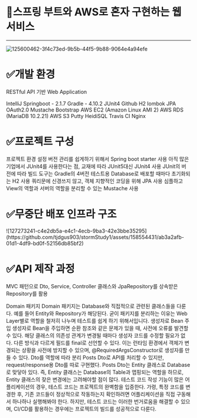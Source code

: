 <h1>📖스프링 부트와 AWS로 혼자 구현하는 웹서비스</h1>

<hr>

![125600462-3f4c73ed-9b5b-44f5-9b88-9064e4a94efe](https://github.com/tjdgus903/stormStudy1/assets/158554431/6e183e39-1e9b-42d9-ade9-f24f169f6fc4)


<h1>✅개발 환경</h1>

RESTful API 기반 Web Application

IntelliJ
Springboot - 2.1.7
Gradle - 4.10.2
JUnit4
Github
H2
lombok
JPA
OAuth2.0
Mustache
Bootstrap
AWS EC2 (Amazon Linux AMI 2)
AWS RDS (MariaDB 10.2.21)
AWS S3
Putty
HeidiSQL
Travis CI
Nginx


<h1>✅프로젝트 구성</h1>
프로젝트 환경 설정
버전 관리를 쉽게하기 위해서 Spring boot starter 사용
아직 많은 기업에서 JUnit4를 사용한다는 점, 교재에 따라 JUnit5대신 JUnit4 사용
JUnit의 버전에 따라 빌드 도구는 Gradle의 4버전
테스트용 Database로 배포할 때마다 초기화되는 H2 사용
쿼리문에 신경쓰지 않고, 객체 지향적인 코딩을 위해 JPA 사용
심플하고 View의 역할과 서버의 역할을 분리할 수 있는 Mustache 사용

<h1>✅무중단 배포 인프라 구조</h1>
![127273241-c4e2db5a-e4c1-4ecb-9ba3-42e3bbe35295](https://github.com/tjdgus903/stormStudy1/assets/158554431/ab3a2afb-01d1-4df9-bd0f-52156db85bf2)


<h1>✅API 제작 과정</h1>

MVC 패턴으로 Dto, Service, Controller 클래스와 JpaRepository를 상속받은 Repository를 활용

Domain 패키지
Domain 패키지는 Database와 직접적으로 관련된 클래스들을 다룬다. 예를 들어 Entity와 Repository가 해당된다.
굳이 패키지를 분리하는 이유는 Web Layer별로 역할을 철저히 나누며 테스트를 쉽게 하기 위해서입니다.
생성자로 Bean 주입
생성자로 Bean을 주입하면 순환 참조와 같은 문제가 있을 때, 사전에 오류를 발견할 수 있다.
해당 클래스의 의존성 관계가 변경될 때마다 생성자 코드를 수정할 필요가 없다.
다른 방식과 다르게 필드를 final로 선언할 수 있다. 이는 런타임 환경에서 객체가 변경되는 상황을 사전에 방지할 수 있으며, @RequiredArgsConstructor로 생성자를 만들 수 있다.
Dto를 역할에 따라 분리
Posts Dto로 API를 처리할 수 있지만, request/response용 Dto를 따로 구현했다.
Posts Dto는 Entity 클래스로 Database로 맞닿아 있다. 즉, Entity 클래스는 Database의 Table과 맵핑되는 역할을 하므로, Entity 클래스의 잦은 변경에는 고려해야할 점이 많다.
테스트 코드 작성
기능이 많은 어플리케이션의 경우, 테스트 코드는 프로젝트의 완벽함을 입증한다.
가령, 특정 코드를 변경한 후, 기존 코드들이 정상적으로 작동하는지 확인하려면 어플리케이션을 직접 구동해서 하나하나 실행해봐야 한다.
하지만, 테스트 코드는 이러한 번거로움을 해결할 수 있으며, CI/CD를 활용하는 경우에는 프로젝트의 빌드를 성공적으로 다룬다.
